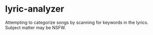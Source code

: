 # lyric-analyzer
Attempting to categorize songs by scanning for keywords in the lyrics. Subject matter may be NSFW.
